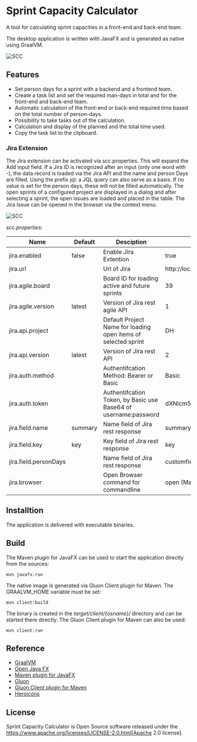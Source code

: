 # Sprint Capacity Calculator
A tool for calculating sprint capacities in a front-end and back-end team.

The desktop application is written with JavaFX and is generated as native using GraalVM.

![SCC](https://user-images.githubusercontent.com/57270302/110973591-b7931900-835d-11eb-91d5-5723fdfae766.png "SCC")

## Features

- Set person days for a sprint with a backend and a frontend team.
- Create a task list and set the required man-days in total and for the front-end and back-end team.
- Automatic calculation of the front-end or back-end required time based on the total number of person-days.
- Possibility to take tasks out of the calculation.
- Calculation and display of the planned and the total time used.
- Copy the task list to the clipboard.

### Jira Extension

The Jira extension can be activated via scc.properties. This will expand the Add input field. If a Jira ID is recognized after an input (only one word with -), the data record is loaded via the Jira API and the name and person Days are filled. Using the prefix jql: a JQL query can also serve as a basis. If no value is set for the person days, these will not be filled automatically. The open sprints of a configured project are displayed in a dialog and after selecting a sprint, the open issues are loaded and placed in the table. The Jira Issue can be opened in the browser via the context menu.

![SCC](https://user-images.githubusercontent.com/57270302/110973613-beba2700-835d-11eb-8c7b-3d26eded9da5.png "SCC JIRA")


*scc.properties*:

| Name                  | Default | Desciption                                                      | Example                           |
|-----------------------|---------|-----------------------------------------------------------------|-----------------------------------|
| jira.enabled          | false   | Enable Jira Extention                                           | true                              |
| jira.url              |         | Url of Jira                                                     | http://localhost:8080/rest/api/   |
| jira.agile.board      |         | Board ID for loading active and future sprints                  | 39                                |
| jira.agile.version    | latest  | Version of Jira rest agile API                                  | 1                                 |
| jira.api.project      |         | Default Project Name for loading open items of selected sprint  | DH                                |
| jira.api.version      | latest  | Version of Jira rest API                                        | 2                                 |
| jira.auth.method      |         | Authentifcation Method: Bearer or Basic                         | Basic                             |
| jira.auth.token       |         | Authentifcation Token, by Basic use Base64 of username:password | dXNlcm5hbWU6cGFzc3dvcmQ=          |
| jira.field.name       | summary | Name field of Jira rest response                                | summary                           |
| jira.field.key        | key     | Key field of Jira rest response                                 | key                               |
| jira.field.personDays |         | Name field of Jira rest response                                | customfield_10106                 |
| jira.browser          |         | Open Browser command for commandline                            | open (MacOS)                      |


## Installtion

The application is delivered with executable binaries.

## Build

The Maven plugin for JavaFX can be used to start the application directly from the sources:

```shell
mvn javafx:run
```

The native image is generated via Gluon Client plugin for Maven. The GRAALVM_HOME variable must be set:

```sheel
mvn client:build
```

The binary is created in the *target/client/{osname}/* directory and can be started there directly. The Gluon Client plugin for Maven can also be used:

```sheel
mvn client:run
```

## Reference

- [GraalVM](https://www.graalvm.org)
- [Open Java FX](https://openjfx.io)
- [Maven plugin for JavaFX](https://github.com/openjfx/javafx-maven-plugin)
- [Gluon](https://gluonhq.com)
- [Gluon Client plugin for Maven](https://github.com/gluonhq/client-maven-plugin)
- [Heroicons](https://heroicons.com)

## License
Sprint Capacity Calculator is Open Source software released under the https://www.apache.org/licenses/LICENSE-2.0.html[Apache 2.0 license].
